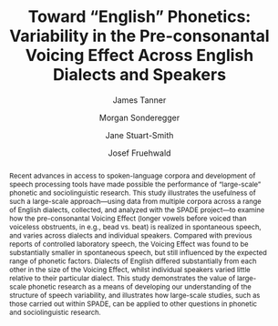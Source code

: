 ---
abstract: "Recent advances in access to spoken-language corpora and development of\
  \ speech processing tools have made possible the performance of \u201Clarge-scale\u201D\
  \ phonetic and sociolinguistic research. This study illustrates the usefulness of\
  \ such a large-scale approach\u2014using data from multiple corpora across a range\
  \ of English dialects, collected, and analyzed with the SPADE project\u2014to examine\
  \ how the pre-consonantal Voicing Effect (longer vowels before voiced than voiceless\
  \ obstruents, in e.g., bead vs. beat) is realized in spontaneous speech, and varies\
  \ across dialects and individual speakers. Compared with previous reports of controlled\
  \ laboratory speech, the Voicing Effect was found to be substantially smaller in\
  \ spontaneous speech, but still influenced by the expected range of phonetic factors.\
  \ Dialects of English differed substantially from each other in the size of the\
  \ Voicing Effect, whilst individual speakers varied little relative to their particular\
  \ dialect. This study demonstrates the value of large-scale phonetic research as\
  \ a means of developing our understanding of the structure of speech variability,\
  \ and illustrates how large-scale studies, such as those carried out within SPADE,\
  \ can be applied to other questions in phonetic and sociolinguistic research."
author:
- James Tanner
- Morgan Sonderegger
- Jane Stuart-Smith
- Josef Fruehwald
category: paper
doi: 10.3389/frai.2020.00038
layout: publication
p_url: https://www.ncbi.nlm.nih.gov/pmc/articles/PMC7861323/
pages: '38'
published: Frontiers in Artificial Intelligence
tags:
- bayesian modeling
- dialectal variation
- english
- phonetic variability
- speaker variability
- voicing effect
title: "Toward \u201CEnglish\u201D Phonetics: Variability in the Pre-consonantal Voicing\
  \ Effect Across English Dialects and Speakers"
volume: '3'
year: '2020'
---